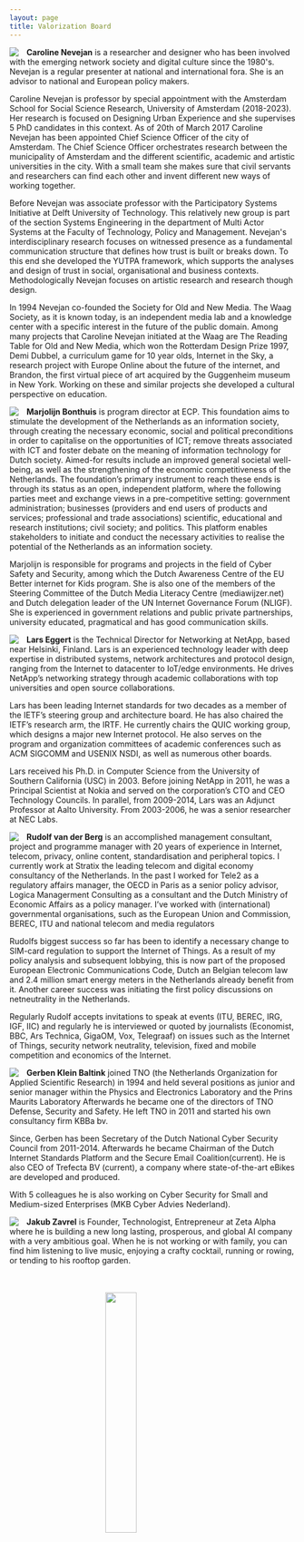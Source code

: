```yaml
---
layout: page
title: Valorization Board
---
```


<img style="float=left; margin-right: 1em;" align="left" margins=300px padding-right=100x src="/assets/small/Caroline.png"> **Caroline Nevejan** is a researcher and designer who has been involved with the emerging network society and digital culture since the 1980's. Nevejan is a regular presenter at national and international fora. She is an advisor to national and European policy makers.

Caroline Nevejan is professor by special appointment with the Amsterdam School for Social Science Research, University of Amsterdam (2018-2023). Her research is focused on Designing Urban Experience and she supervises 5 PhD candidates in this context. As of 20th of March 2017 Caroline Nevejan has been appointed Chief Science Officer of the city of Amsterdam. The Chief Science Officer orchestrates research between the municipality of Amsterdam and the different scientific, academic and artistic universities in the city. With a small team she makes sure that civil servants and researchers can find each other and invent different new ways of working together. 

Before Nevejan was associate professor with the Participatory Systems Initiative at Delft University of Technology. This relatively new group is part of the section Systems Engineering in the department of Multi Actor Systems at the Faculty of Technology, Policy and Management. Nevejan's interdisciplinary research focuses on witnessed presence as a fundamental communication structure that defines how trust is built or breaks down. To this end she developed the YUTPA framework, which supports the analyses and design of trust in social, organisational and business contexts. Methodologically Nevejan focuses on artistic research and research though design. 

In 1994 Nevejan co-founded the Society for Old and New Media. The Waag Society, as it is known today, is an independent media lab and a knowledge center with a specific interest in the future of the public domain. Among many projects that Caroline Nevejan initiated at the Waag are The Reading Table for Old and New Media, which won the Rotterdam Design Prize 1997, Demi Dubbel, a curriculum game for 10 year olds, Internet in the Sky, a research project with Europe Online about the future of the internet, and Brandon, the first virtual piece of art acquired by the Guggenheim museum in New York. Working on these and similar projects she developed a cultural perspective on education. 

<img style="float=left; margin-right: 1em;" align="left" margins=300px padding-right=100x src="/assets/small/Marjolijn.png"> **Marjolijn Bonthuis** is program director at ECP. This foundation aims to stimulate the development of the Netherlands as an information society, through creating the necessary economic, social and political preconditions in order to capitalise on the opportunities of ICT; remove threats associated with ICT and foster debate on the meaning of information technology for Dutch society. Aimed-for results include an improved general societal well-being, as well as the strengthening of the economic competitiveness of the Netherlands. The foundation’s primary instrument to reach these ends is through its status as an open, independent platform, where the following parties meet and exchange views in a pre-competitive setting: government administration; businesses (providers and end users of products and services; professional and trade associations) scientific, educational and research institutions; civil society; and politics. This platform enables stakeholders to initiate and conduct the necessary activities to realise the potential of the Netherlands as an information society. 

 Marjolijn is responsible for programs and projects in the field of Cyber Safety and Security, among which the Dutch Awareness Centre of the EU Better internet for Kids program. She is also one of the members of the Steering Committee of the Dutch Media Literacy Centre (mediawijzer.net) and Dutch delegation leader of the UN Internet Governance Forum (NLIGF). She is experienced in government relations and public private partnerships, university educated, pragmatical and has good communication skills. 

<img style="float=left; margin-right: 1em;" align="left" margins=300px padding-right=100x src="/assets/small/Lars.png"> **Lars Eggert** is the Technical Director for Networking at NetApp, based near Helsinki, Finland. Lars is an experienced technology leader with deep expertise in distributed systems, network architectures and protocol design, ranging from the Internet to datacenter to IoT/edge environments. He drives NetApp’s networking strategy through academic collaborations with top universities and open source collaborations.  

Lars has been leading Internet standards for two decades as a member of the IETF’s steering group and architecture board. He has also chaired the IETF’s research arm, the IRTF. He currently chairs the QUIC working group, which designs a major new Internet protocol. He also serves on the program and organization committees of academic conferences such as ACM SIGCOMM and USENIX NSDI, as well as numerous other boards.  

Lars received his Ph.D. in Computer Science from the University of Southern California (USC) in 2003. Before joining NetApp in 2011, he was a Principal Scientist at Nokia and served on the corporation’s CTO and CEO Technology Councils. In parallel, from 2009-2014, Lars was an Adjunct Professor at Aalto University. From 2003-2006, he was a senior researcher at NEC Labs. 

<img style="float=left; margin-right: 1em;" align="left" margins=300px padding-right=100x src="/assets/small/Rudolf.png"> **Rudolf van der Berg** is an accomplished management consultant, project and programme manager with 20 years of experience in Internet, telecom, privacy, online content, standardisation and peripheral topics. I currently work at Stratix the leading telecom and digital economy consultancy of the Netherlands. In the past I worked for Tele2 as a regulatory affairs manager, the OECD in Paris as a senior policy advisor, Logica Managerment Consulting as a consultant and the Dutch Ministry of Economic Affairs as a policy manager. I’ve worked with (international) governmental organisations, such as the European Union and Commission, BEREC, ITU and national telecom and media regulators 

Rudolfs biggest success so far has been to identify a necessary change to SIM-card regulation to support the Internet of Things. As a result of my policy analysis and subsequent lobbying, this is now part of the proposed European Electronic Communications Code, Dutch an Belgian telecom law and 2.4 million smart energy meters in the Netherlands already benefit from it. Another career success was initiating the first policy discussions on netneutrality in the Netherlands. 

Regularly Rudolf accepts invitations to speak at events (ITU, BEREC, IRG, IGF, IIC) and regularly he is interviewed or quoted by journalists (Economist, BBC, Ars Technica, GigaOM, Vox, Telegraaf) on issues such as the Internet of Things, security network neutrality, television, fixed and mobile competition and economics of the Internet.  

<img style="float=left; margin-right: 1em;" align="left" margins=300px padding-right=100x src="/assets/small/Gerben.png"> **Gerben Klein Baltink** joined TNO (the Netherlands Organization for Applied Scientific Research) in 1994 and held several positions as junior and senior manager within the Physics and Electronics Laboratory and the Prins Maurits Laboratory Afterwards he became one of the directors of TNO Defense, Security and Safety. He left TNO in 2011 and started his own consultancy firm KBBa bv. 

Since, Gerben has been Secretary of the Dutch National Cyber Security Council from 2011-2014. Afterwards he became Chairman of the Dutch Internet Standards Platform and the Secure Email Coalition(current). He is also CEO of Trefecta BV (current), a company where state-of-the-art eBikes are developed and produced. 

With 5 colleagues he is also working on Cyber Security for Small and Medium-sized Enterprises (MKB Cyber Advies Nederland). 

<img style="float=left; margin-right: 1em;" align="left" margins=300px padding-right=100x src="/assets/small/Jakub.png"> **Jakub Zavrel** is Founder, Technologist, Entrepreneur at Zeta Alpha where he is building a new long lasting, prosperous, and global AI company with a very ambitious goal. When he is not working or with family, you can find him listening to live music, enjoying a crafty cocktail, running or rowing, or tending to his rooftop garden. 

<br/>
<br/>

<img src="/assets/logos/logo_branded.png" style="width: 33%; margin: auto; display: block;">